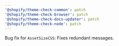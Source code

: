 ```yaml
---
'@shopify/theme-check-common': patch
'@shopify/theme-check-browser': patch
'@shopify/theme-check-docs-updater': patch
'@shopify/theme-check-node': patch
---
```


Bug fix for `AssetSizeCSS`: Fixes redundant messages.
